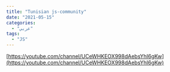 ```yaml
---
title: "Tunisian js-community"
date: "2021-05-15"
categories:
  - "عربي"
tags:
  - "JS"
---
```


[https://youtube.com/channel/UCeWHKEOX998dAebsYhI6gKw](https://youtube.com/channel/UCeWHKEOX998dAebsYhI6gKw)
